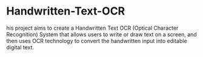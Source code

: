 # Handwritten-Text-OCR
his project aims to create a Handwritten Text OCR (Optical Character Recognition) System that allows users to write or draw text on a screen, and then uses OCR technology to convert the handwritten input into editable digital text.
